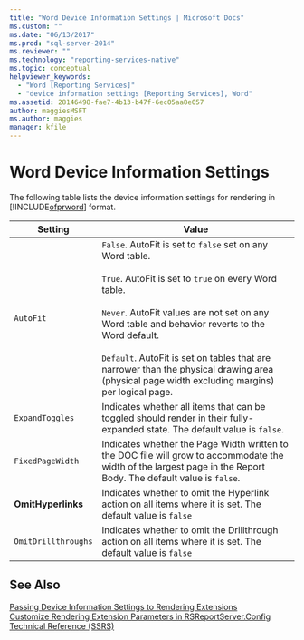 ```yaml
---
title: "Word Device Information Settings | Microsoft Docs"
ms.custom: ""
ms.date: "06/13/2017"
ms.prod: "sql-server-2014"
ms.reviewer: ""
ms.technology: "reporting-services-native"
ms.topic: conceptual
helpviewer_keywords: 
  - "Word [Reporting Services]"
  - "device information settings [Reporting Services], Word"
ms.assetid: 28146498-fae7-4b13-b47f-6ec05aa8e057
author: maggiesMSFT
ms.author: maggies
manager: kfile
---
```

# Word Device Information Settings
  The following table lists the device information settings for rendering in [!INCLUDE[ofprword](../includes/ofprword-md.md)] format.  
  
|Setting|Value|  
|-------------|-----------|  
|`AutoFit`|`False`. AutoFit is set to `false` set on any Word table.<br /><br /> `True`. AutoFit is set to `true` on every Word table.<br /><br /> `Never`. AutoFit values are not set on any Word table and behavior reverts to the Word default.<br /><br /> `Default`. AutoFit is set on tables that are narrower than the physical drawing area (physical page width excluding margins) per logical page.|  
|`ExpandToggles`|Indicates whether all items that can be toggled should render in their fully-expanded state. The default value is `false`.|  
|`FixedPageWidth`|Indicates whether the Page Width written to the DOC file will grow to accommodate the width of the largest page in the Report Body. The default value is `false`.|  
|**OmitHyperlinks**|Indicates whether to omit the Hyperlink action on all items where it is set. The default value is `false`|  
|`OmitDrillthroughs`|Indicates whether to omit the Drillthrough action on all items where it is set. The default value is `false`|  
  
## See Also  
 [Passing Device Information Settings to Rendering Extensions](report-server-web-service/net-framework/passing-device-information-settings-to-rendering-extensions.md)   
 [Customize Rendering Extension Parameters in RSReportServer.Config](customize-rendering-extension-parameters-in-rsreportserver-config.md)   
 [Technical Reference &#40;SSRS&#41;](../../2014/reporting-services/technical-reference-ssrs.md)  
  
  
